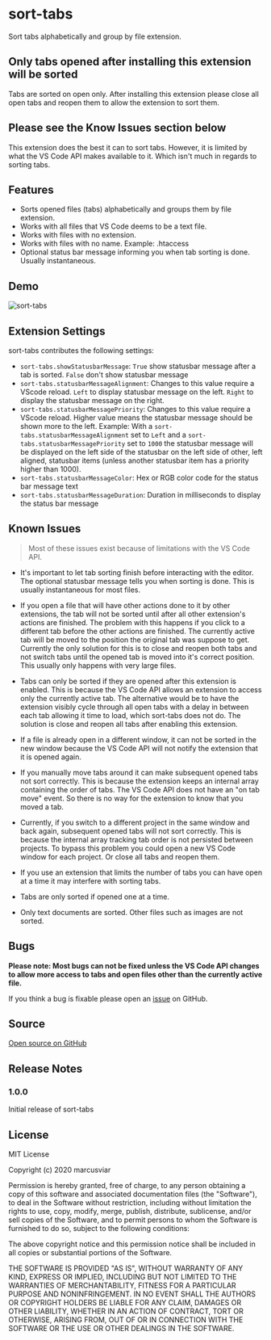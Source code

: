 # sort-tabs

Sort tabs alphabetically and group by file extension.

## Only tabs opened after installing this extension will be sorted

Tabs are sorted on open only. After installing this extension please close all open tabs and reopen them to allow the extension to sort them.

## Please see the Know Issues section below

This extension does the best it can to sort tabs. However, it is limited by what the VS Code API makes available to it. Which isn't much in regards to sorting tabs.

## Features

* Sorts opened files (tabs) alphabetically and groups them by file extension.
* Works with all files that VS Code deems to be a text file.
* Works with files with no extension.
* Works with files with no name. Example: .htaccess
* Optional status bar message informing you when tab sorting is done. Usually instantaneous.

## Demo

![sort-tabs](https://user-images.githubusercontent.com/36222663/88467787-74ed0100-cea0-11ea-94be-7c45372d3a66.gif)

## Extension Settings

sort-tabs contributes the following settings:

* `sort-tabs.showStatusbarMessage`: `True` show statusbar message after a tab is sorted. `False` don't show statusbar message
* `sort-tabs.statusbarMessageAlignment`: Changes to this value require a VScode reload. `Left` to display statusbar message on the left. `Right` to display the statusbar message on the right.
* `sort-tabs.statusbarMessagePriority`: Changes to this value require a VScode reload. Higher value means the statusbar message should be shown more to the left. Example: With a `sort-tabs.statusbarMessageAlignment` set to `Left` and a `sort-tabs.statusbarMessagePriority` set to `1000` the statusbar message will be displayed on the left side of the statusbar on the left side of other, left aligned, statusbar items (unless another statusbar item has a priority higher than 1000).
* `sort-tabs.statusbarMessageColor`: Hex or RGB color code for the status bar message text
* `sort-tabs.statusbarMessageDuration`: Duration in milliseconds to display the status bar message

## Known Issues

> Most of these issues exist because of limitations with the VS Code API.

* It's important to let tab sorting finish before interacting with the editor. The optional statusbar message tells you when sorting is done. This is usually instantaneous for most files.

* If you open a file that will have other actions done to it by other extensions, the tab will not be sorted until after all other extension's actions are finished. The problem with this happens if you click to a different tab before the other actions are finished. The currently active tab will be moved to the position the original tab was suppose to get. Currently the only solution for this is to close and reopen both tabs and not switch tabs until the opened tab is moved into it's correct position. This usually only happens with very large files.

* Tabs can only be sorted if they are opened after this extension is enabled. This is because the VS Code API allows an extension to access only the currently active tab. The alternative would be to have the extension visibly cycle through all open tabs with a delay in between each tab allowing it time to load, which sort-tabs does not do. The solution is close and reopen all tabs after enabling this extension.

* If a file is already open in a different window, it can not be sorted in the new window because the VS Code API will not notify the extension that it is opened again.

* If you manually move tabs around it can make subsequent opened tabs not sort correctly. This is because the extension keeps an internal array containing the order of tabs. The VS Code API does not have an "on tab move" event. So there is no way for the extension to know that you moved a tab.

* Currently, if you switch to a different project in the same window and back again, subsequent opened tabs will not sort correctly. This is because the internal array tracking tab order is not persisted between projects. To bypass this problem you could open a new VS Code window for each project. Or close all tabs and reopen them.

* If you use an extension that limits the number of tabs you can have open at a time it may interfere with sorting tabs.

* Tabs are only sorted if opened one at a time.

* Only text documents are sorted. Other files such as images are not sorted.

## Bugs

**Please note: Most bugs can not be fixed unless the VS Code API changes to allow more access to tabs and open files other than the currently active file.**

If you think a bug is fixable please open an [issue](https://github.com/marcusviar/vscode-sort-tabs/issues) on GitHub.

## Source

[Open source on GitHub](https://github.com/marcusviar/vscode-sort-tabs)

## Release Notes

### 1.0.0

Initial release of sort-tabs

## License

MIT License

Copyright (c) 2020 marcusviar

Permission is hereby granted, free of charge, to any person obtaining a copy
of this software and associated documentation files (the "Software"), to deal
in the Software without restriction, including without limitation the rights
to use, copy, modify, merge, publish, distribute, sublicense, and/or sell
copies of the Software, and to permit persons to whom the Software is
furnished to do so, subject to the following conditions:

The above copyright notice and this permission notice shall be included in all
copies or substantial portions of the Software.

THE SOFTWARE IS PROVIDED "AS IS", WITHOUT WARRANTY OF ANY KIND, EXPRESS OR
IMPLIED, INCLUDING BUT NOT LIMITED TO THE WARRANTIES OF MERCHANTABILITY,
FITNESS FOR A PARTICULAR PURPOSE AND NONINFRINGEMENT. IN NO EVENT SHALL THE
AUTHORS OR COPYRIGHT HOLDERS BE LIABLE FOR ANY CLAIM, DAMAGES OR OTHER
LIABILITY, WHETHER IN AN ACTION OF CONTRACT, TORT OR OTHERWISE, ARISING FROM,
OUT OF OR IN CONNECTION WITH THE SOFTWARE OR THE USE OR OTHER DEALINGS IN THE
SOFTWARE.
